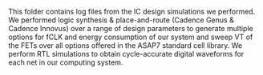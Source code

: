 This folder contains log files from the IC design simulations we performed. We performed logic synthesis & place-and-route (Cadence Genus & Cadence Innovus) over a range of
design parameters to generate multiple options for fCLK and energy consumption of our system and sweep VT of the FETs over all options offered
in the ASAP7 standard cell library. We perform RTL simulations to obtain cycle-accurate digital waveforms for each net in our computing system. 
